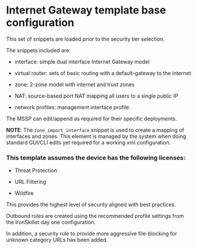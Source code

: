 # Internet Gateway template base configuration

This set of snippets are loaded prior to the security tier selection.

The snippets included are:

* interface: simple dual interface Internet Gateway model

* virtual router: sets of basic routing with a default-gateway to the internet

* zone: 2-zone model with internet and trust zones

* NAT: source-based port NAT mapping all users to a single public IP

* network profiles: management interface profile

The MSSP can edit/append as required for their specific deployments.

**NOTE**: The `zone_import_interface` snippet is used to create a mapping
of interfaces and zones. This element is managed by the system when doing
standard GUI/CLI edits yet required for a working xml configuration.


### This template assumes the device has the following licenses:

* Threat Protection

* URL Filtering

* Wildfire

This provides the highest level of security aligned with best practices.

Outbound rules are created using the recommended profile settings from
the IronSkillet day one configuration.

In addition, a security rule to provide more aggressive file-blocking
for unknown category URLs has been added.


